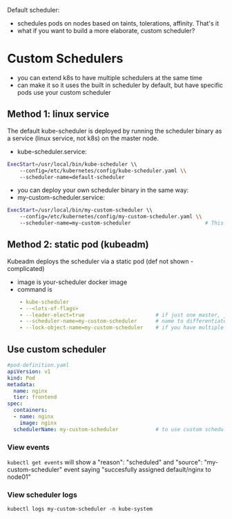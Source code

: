 Default scheduler:
- schedules pods on nodes based on taints, tolerations, affinity. That's it
- what if you want to build a more elaborate, custom scheduler?

# Custom Schedulers
- you can extend k8s to have multiple schedulers at the same time
- can make it so it uses the built in scheduler by default, but have specific pods use your custom scheduler

## Method 1: linux service
The default kube-scheduler is deployed by running the scheduler binary as a service (linux service, not k8s) on the master node.
- kube-scheduler.service:
```sh
ExecStart=/usr/local/bin/kube-scheduler \\
    --config=/etc/kubernetes/config/kube-scheduler.yaml \\
    --scheduler-name=default-scheduler
```
- you can deploy your own scheduler binary in the same way:
- my-custom-scheduler.service:
```sh
ExecStart=/usr/local/bin/my-custom-scheduler \\
    --config=/etc/kubernetes/config/my-custom-scheduler.yaml \\
    --scheduler-name=my-custom-scheduler                        # This is the name we'll use in our pod defs to use this scheduler
```

## Method 2: static pod (kubeadm)
Kubeadm deploys the scheduler via a static pod (def not shown - complicated)
- image is your-scheduler docker image
- command is
```yaml
    - kube-scheduler
    - --<lots-of-flags>
    - --leader-elect=true                       # if just one master, just set this to false. Otherwise do lock-object-name flag
    - --scheduler-name=my-custom-scheduler      # name to differentiate from default scheduler
    - --lock-object-name=my-custom-scheduler    # if you have multiple masters, include this line
```

## Use custom scheduler
```yaml
#pod-definition.yaml
apiVersion: v1
kind: Pod
metadata:
  name: nginx
  tier: frontend
spec:
  containers:
  - name: nginx
    image: nginx
  schedulerName: my-custom-scheduler            # to use custom scheduler and not kube-scheduler
```

### View events
`kubectl get events` will show a "reason": "scheduled" and "source": "my-custom-scheduler" event saying "succesfully assigned default/nginx to node01"
 
### View scheduler logs
`kubectl logs my-custom-scheduler -n kube-system`